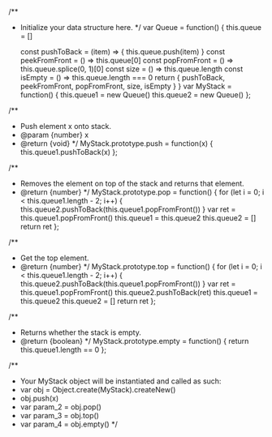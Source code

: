 /**
 * Initialize your data structure here.
 */
var Queue = function() {
    this.queue = []
    
    const pushToBack = (item) => {
        this.queue.push(item)
    }
    const peekFromFront = () => this.queue[0]
    const popFromFront = () => this.queue.splice(0, 1)[0]
    const size = () => this.queue.length
    const isEmpty = () => this.queue.length === 0
    return {
        pushToBack, peekFromFront, popFromFront, size, isEmpty
    }
}
var MyStack = function() {
    this.queue1 = new Queue()
    this.queue2 = new Queue()
};

/**
 * Push element x onto stack. 
 * @param {number} x
 * @return {void}
 */
MyStack.prototype.push = function(x) {
    this.queue1.pushToBack(x)
};

/**
 * Removes the element on top of the stack and returns that element.
 * @return {number}
 */
MyStack.prototype.pop = function() {
    for (let i = 0; i < this.queue1.length - 2; i++) {
        this.queue2.pushToBack(this.queue1.popFromFront())
    }
    var ret = this.queue1.popFromFront()
    this.queue1 = this.queue2
    this.queue2 = []
    return ret
};

/**
 * Get the top element.
 * @return {number}
 */
MyStack.prototype.top = function() {
    for (let i = 0; i < this.queue1.length - 2; i++) {
        this.queue2.pushToBack(this.queue1.popFromFront())
    }
    var ret = this.queue1.popFromFront()
    this.queue2.pushToBack(ret)
    this.queue1 = this.queue2
    this.queue2 = []
    return ret
};

/**
 * Returns whether the stack is empty.
 * @return {boolean}
 */
MyStack.prototype.empty = function() {
    return this.queue1.length == 0
};

/** 
 * Your MyStack object will be instantiated and called as such:
 * var obj = Object.create(MyStack).createNew()
 * obj.push(x)
 * var param_2 = obj.pop()
 * var param_3 = obj.top()
 * var param_4 = obj.empty()
 */
